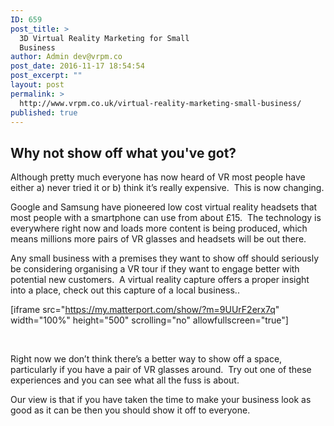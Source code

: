 ```yaml
---
ID: 659
post_title: >
  3D Virtual Reality Marketing for Small
  Business
author: Admin dev@vrpm.co
post_date: 2016-11-17 18:54:54
post_excerpt: ""
layout: post
permalink: >
  http://www.vrpm.co.uk/virtual-reality-marketing-small-business/
published: true
---
```

<h2>Why not show off what you've got?</h2>
<span style="font-weight: 400;">Although pretty much everyone has now heard of VR most people have either a) never tried it or b) think it’s really expensive.  This is now changing.</span>

<span style="font-weight: 400;">Google and Samsung have pioneered low cost virtual reality headsets that most people with a smartphone can use from about £15.  The technology is everywhere right now and loads more content is being produced, which means millions more pairs of VR glasses and headsets will be out there. </span>

<span style="font-weight: 400;">Any small business with a premises they want to show off should seriously be considering organising a VR tour if they want to engage better with potential new customers.  A virtual reality capture offers a proper insight into a place, check out this capture of a local business..</span>

<span style="font-weight: 400;">[iframe src="https://my.matterport.com/show/?m=9UUrF2erx7q" width="100%" height="500" scrolling="no" allowfullscreen="true"]</span>

&nbsp;

<span style="font-weight: 400;">Right now we don’t think there’s a better way to show off a space, particularly if you have a pair of VR glasses around.  Try out one of these experiences and you can see what all the fuss is about.   </span>

<span style="font-weight: 400;">Our view is that if you have taken the time to make your business look as good as it can be then you should show it off to everyone.   </span>

&nbsp;